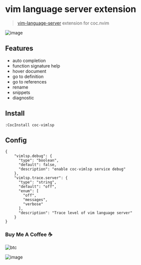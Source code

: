 # vim language server extension

> [vim-language-server](https://github.com/iamcco/vim-language-server)
> extension for coc.nvim

![image](https://user-images.githubusercontent.com/5492542/57384333-019b9880-71e3-11e9-9ee8-7e731944777b.png)

## Features

- auto completion
- function signature help
- hover document
- go to definition
- go to references
- rename
- snippets
- diagnostic

## Install

``` vim
:CocInstall coc-vimlsp
```

## Config

``` jsonc
{
    "vimlsp.debug": {
      "type": "boolean",
      "default": false,
      "description": "enable coc-vimlsp service debug"
    },
    "vimlsp.trace.server": {
      "type": "string",
      "default": "off",
      "enum": [
        "off",
        "messages",
        "verbose"
      ],
      "description": "Trace level of vim language server"
    }
}
```

### Buy Me A Coffee ☕️

![btc](https://img.shields.io/keybase/btc/iamcco.svg?style=popout-square)

![image](https://user-images.githubusercontent.com/5492542/42771079-962216b0-8958-11e8-81c0-520363ce1059.png)
